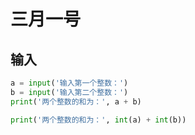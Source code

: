 # 三月一号

## 输入

```python
a = input('输入第一个整数：')
b = input('输入第二个整数：')
print('两个整数的和为：', a + b)

print('两个整数的和为：', int(a) + int(b))
```
